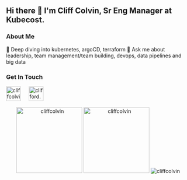 ## Hi there 👋 I'm Cliff Colvin, Sr Eng Manager at Kubecost.

### About Me
🌱 Deep diving into kubernetes, argoCD, terraform
💬 Ask me about leadership, team management/team building, devops, data pipelines and big data

### Get In Touch
<p align="left">
	<a style="text-decoration: none" href="https://www.linkedin.com/in/cliffcolvin/" target="_blank"><img
				src="https://www.vectorlogo.zone/logos/linkedin/linkedin-icon.svg"
				alt="cliffcolvin"
				height="40"
				width="40"
			/>
	</a>&emsp;
		<a style="text-decoration: none" href="mailto:clifford.colvin@gmail.com" target="_blank">
			<img
				src="https://www.vectorlogo.zone/logos/gmail/gmail-icon.svg"
				alt="clifford.colvin@gmail.com"
				height="40"
				width="40"
			/>
		</a>&emsp;
</p>

<p align="center">
	<img
       height="180em"
		src="https://github-readme-stats.vercel.app/api?username=cliffcolvin&show_icons=true&locale=en&count_private=true&theme=tokyonight"
		alt="cliffcolvin"
	/>
  <img
       height="180em"
		src="https://github-readme-stats.vercel.app/api/top-langs?username=cliffcolvin&show_icons=true&locale=en&layout=compact&theme=tokyonight"
		alt="cliffcolvin"
	/>
	<img
		src="https://github-readme-streak-stats.herokuapp.com/?user=cliffcolvin&theme=tokyonight"
		alt="cliffcolvin"
	/>
</p>
